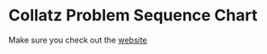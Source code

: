 # Collatz Problem Sequence Chart
Make sure you check out the [website](https://collatz-problem.vercel.app/)
